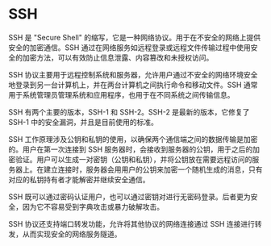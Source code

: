 # SSH

SSH 是 "Secure Shell" 的缩写，它是一种网络协议。用于在不安全的网络上提供安全的加密通信。SSH 通过在网络服务如远程登录或远程文件传输过程中使用安全的加密方法，可以有效防止信息泄露、内容篡改和未授权访问。

SSH 协议主要用于远程控制系统和服务器，允许用户通过不安全的网络环境安全地登录到另一台计算机上，并在两台计算机之间执行命令和移动文件。SSH 通常用于系统管理员管理系统和应用程序，也用于在不同系统之间传输信息。

SSH 有两个主要的版本，SSH-1 和 SSH-2。SSH-2 是最新的版本，它修复了 SSH-1 中的安全漏洞，并且是目前使用的标准。

SSH 工作原理涉及公钥和私钥的使用，以确保两个通信端之间的数据传输是加密的。用户在第一次连接到 SSH 服务器时，会接收到服务器的公钥，用于之后的加密验证。用户可以生成一对密钥（公钥和私钥），并将公钥放在需要远程访问的服务器上。在建立连接时，服务器会用用户的公钥来加密一个随机生成的消息，只有对应的私钥持有者才能解密并继续安全通信。

SSH 既可以通过密码认证用户，也可以通过密钥对进行无密码登录。后者更为安全，因为它不容易受到字典攻击或暴力破解攻击。

SSH 协议还支持端口转发功能，允许将其他协议的网络连接通过 SSH 连接进行转发，从而实现安全的网络服务隧道。